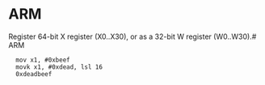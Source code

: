 # ARM 

 Register 64-bit X register (X0..X30), or as a 32-bit W register (W0..W30).# ARM 


```
  mov x1, #0xbeef
  movk x1, #0xdead, lsl 16
  0xdeadbeef
```
